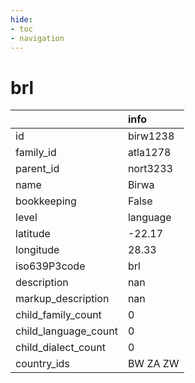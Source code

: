 ```yaml
---
hide:
- toc
- navigation
---
```

# brl
|                      | info     |
|:---------------------|:---------|
| id                   | birw1238 |
| family_id            | atla1278 |
| parent_id            | nort3233 |
| name                 | Birwa    |
| bookkeeping          | False    |
| level                | language |
| latitude             | -22.17   |
| longitude            | 28.33    |
| iso639P3code         | brl      |
| description          | nan      |
| markup_description   | nan      |
| child_family_count   | 0        |
| child_language_count | 0        |
| child_dialect_count  | 0        |
| country_ids          | BW ZA ZW |